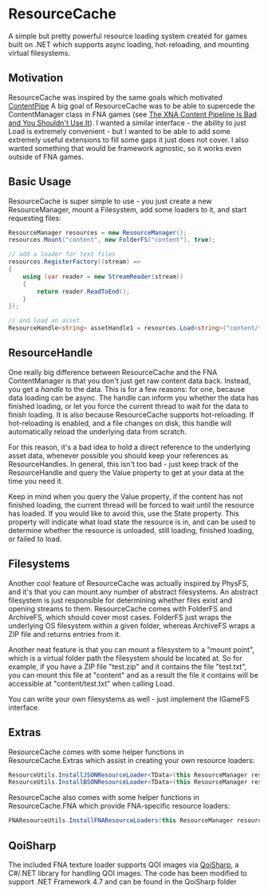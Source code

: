 # ResourceCache

A simple but pretty powerful resource loading system created for games built on .NET which supports async loading, hot-reloading, and mounting virtual filesystems.

## Motivation

ResourceCache was inspired by the same goals which motivated [ContentPipe](https://github.com/GlaireDaggers/ContentPipe)
A big goal of ResourceCache was to be able to supercede the ContentManager class in FNA games (see [The XNA Content Pipeline Is Bad and You Shouldn't Use It](https://flibitijibibo.com/xnacontent.html)). I wanted a similar interface - the ability to just Load<SomeContentType> is extremely convenient - but I wanted to be able to add some extremely useful extensions to fill some gaps it just does not cover. I also wanted something that would be framework agnostic, so it works even outside of FNA games.

## Basic Usage

ResourceCache is super simple to use - you just create a new ResourceManager, mount a Filesystem, add some loaders to it, and start requesting files:

```csharp
ResourceManager resources = new ResourceManager();
resources.Mount("content", new FolderFS("content"), true);

// add a loader for text files
resources.RegisterFactory((stream) =>
{
    using (var reader = new StreamReader(stream))
    {
        return reader.ReadToEnd();
    }
});

// and load an asset
ResourceHandle<string> assetHandle1 = resources.Load<string>("content/test.txt");
```

## ResourceHandle

One really big difference between ResourceCache and the FNA ContentManager is that you don't just get raw content data back. Instead, you get a *handle* to the data. This is for a few reasons: for one, because data loading can be async.
The handle can inform you whether the data has finished loading, or let you force the current thread to wait for the data to finish loading. It is also because ResourceCache supports hot-reloading. If hot-reloading is enabled, and a file changes on disk, this handle will automatically reload the underlying data from scratch. 

For this reason, it's a bad idea to hold a direct reference to the underlying asset data, whenever possible you should keep your references as ResourceHandles. In general, this isn't too bad - just keep track of the ResourceHandle and query the Value property to get at your data at the time you need it.

Keep in mind when you query the Value property, if the content has not finished loading, the current thread will be forced to wait until the resource has loaded. If you would like to avoid this, use the State property.
This property will indicate what load state the resource is in, and can be used to determine whether the resource is unloaded, still loading, finished loading, or failed to load.

## Filesystems

Another cool feature of ResourceCache was actually inspired by PhysFS, and it's that you can mount any number of abstract filesystems. An abstract filesystem is just responsible for determining whether files exist and opening streams to them. ResourceCache comes with FolderFS and ArchiveFS, which should cover most cases. FolderFS just wraps the underlying OS filesystem within a given folder, whereas ArchiveFS wraps a ZIP file and returns entries from it.
    
Another neat feature is that you can mount a filesystem to a "mount point", which is a virtual folder path the filesystem should be located at. So for example, if you have a ZIP file "test.zip" and it contains the file "test.txt", you can mount this file at "content" and as a result the file it contains will be accessible at "content/test.txt" when calling Load.

You can write your own filesystems as well - just implement the IGameFS interface.

## Extras

ResourceCache comes with some helper functions in ResourceCache.Extras which assist in creating your own resource loaders:

```csharp
ResourceUtils.InstallJSONResourceLoader<TData>(this ResourceManager resourceCache, JsonSerializerSettings settings = null); // Registers a resource loader for a type which can be deserialized from JSON using Newtonsoft.JSON
ResourceUtils.InstallBSONResourceLoader<TData>(this ResourceManager resourceCache, JsonSerializerSettings settings = null); // Registers a resource loader for a type which can be deserialized from BSON using Newtonsoft.JSON
```

ResourceCache also comes with some helper functions in ResourceCache.FNA which provide FNA-specific resource loaders:

```csharp
FNAResourceUtils.InstallFNAResourceLoaders(this ResourceManager resourceCache, Game game); // Registers loaders for Effect, Texture2D, TextureCube, and SoundEffect for the given Game instance.
```

## QoiSharp

The included FNA texture loader supports QOI images via [QoiSharp](https://github.com/NUlliiON/QoiSharp), a C#/.NET library for handling QOI images. The code has been modified to support .NET Framework 4.7 and can be found in the QoiSharp folder

